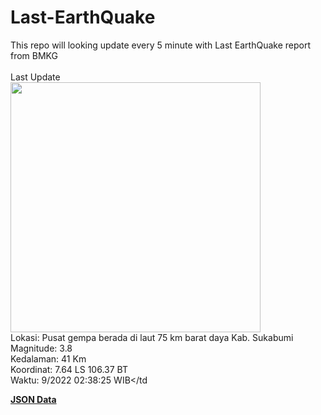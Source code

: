 # Last-EarthQuake
This repo will looking update every 5 minute with Last EarthQuake report from BMKG
<br>
<br>
Last Update
<br>
<img src="https://ews.bmkg.go.id/TEWS/data/20220918023825.mmi.jpg" width="400"/>
<br>
Lokasi: Pusat gempa berada di laut 75 km barat daya Kab. Sukabumi <br>
Magnitude: 3.8 <br>
Kedalaman: 41 Km <br>
Koordinat: 7.64 LS 106.37 BT <br>
Waktu: 9/2022 02:38:25 WIB</td <br>

<a href="./data/data.json">**JSON Data**</a>
